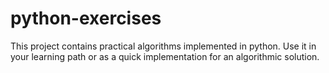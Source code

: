 # python-exercises
This project contains practical algorithms implemented in python. Use it in your learning path or as a quick implementation for an algorithmic solution.
